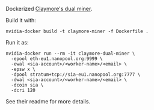 Dockerized [Claymore's dual miner](https://github.com/nanopool/Claymore-Dual-Miner).

Build it with:
```
nvidia-docker build -t claymore-miner -f Dockerfile .
```

Run it as:

```
nvidia-docker run --rm -it claymore-dual-miner \
  -epool eth-eu1.nanopool.org:9999 \
  -ewal <sia-account>/<worker-name>/<email> \
  -epsw x \
  -dpool stratum+tcp://sia-eu1.nanopool.org:7777 \
  -dwal <sia-account>/<worker-name>/<email> \
  -dcoin sia \
  -dcri 120
```

See their readme for more details.
